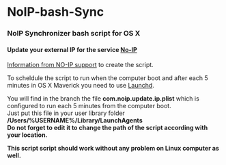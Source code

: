 NoIP-bash-Sync
==============

<h3>NoIP Synchronizer bash script for OS X</h3>

<h4>Update your external IP for the service <a href="https://www.noip.com">No-IP</h4>

Information from <a href="http://www.noip.com/integrate/request">NO-IP support</a> to create the script.

To scheldule the script to run when the computer boot and after each 5 minutes in OS X Maverick you need to use <a href="https://developer.apple.com/library/mac/documentation/MacOSX/Conceptual/BPSystemStartup/Chapters/CreatingLaunchdJobs.html">Launchd</a>.

You will find in the branch the file <b>com.noip.update.ip.plist</b> which is configured to run each 5 minutes from the computer boot.<br>
Just put this file in your user library folder <b>/Users/%USERNAME%/Library/LaunchAgents<br>
Do not forget to edit it to change the path of the script according with your location.

This script script should work without any problem on Linux computer as well.